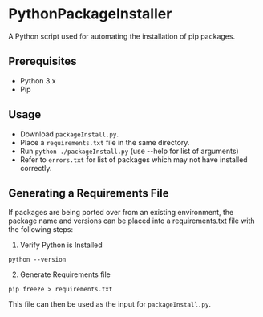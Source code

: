 # PythonPackageInstaller
A Python script used for automating the installation of pip packages. 

## Prerequisites
- Python 3.x
- Pip 

## Usage
- Download `packageInstall.py`.
- Place a `requirements.txt` file in the same directory.
- Run `python ./packageInstall.py` (use --help for list of arguments)
- Refer to `errors.txt` for list of packages which may not have installed correctly.

## Generating a Requirements File
If packages are being ported over from an existing environment, the package name and versions can be placed into a requirements.txt file with the following steps:
1. Verify Python is Installed
```
python --version
```
2. Generate Requirements file
```
pip freeze > requirements.txt
```

This file can then be used as the input for `packageInstall.py`. 

